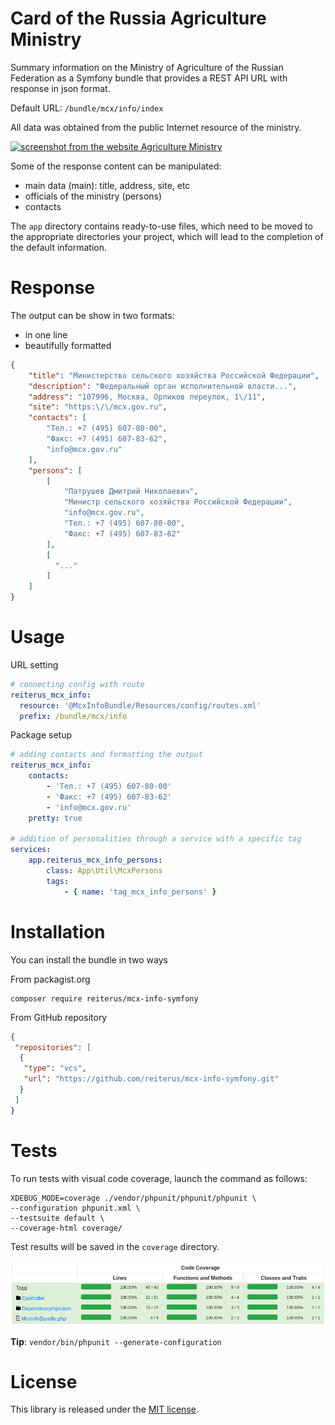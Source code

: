 # Card of the Russia Agriculture Ministry
Summary information on the Ministry of Agriculture of the Russian Federation
as a Symfony bundle that provides a REST API URL
with response in json format.

Default URL: `/bundle/mcx/info/index`

All data was obtained from the public Internet resource of the ministry.

[![screenshot from the website Agriculture Ministry](picture.png)](https://mcx.gov.ru)

Some of the response content can be manipulated:
- main data (main): title, address, site, etc
- officials of the ministry (persons)
- contacts

The `app` directory contains ready-to-use files,
which need to be moved to the appropriate directories
your project, which will lead to the completion of the default information.

# Response
The output can be show in two formats:
- in one line
- beautifully formatted
```json
{
    "title": "Министерство сельского хозяйства Российской Федерации",
    "description": "Федеральный орган исполнительной власти...",
    "address": "107996, Москва, Орликов переулок, 1\/11",
    "site": "https:\/\/mcx.gov.ru",
    "contacts": [
        "Тел.: +7 (495) 607-80-00",
        "Факс: +7 (495) 607-83-62",
        "info@mcx.gov.ru"
    ],
    "persons": [
        [
            "Патрушев Дмитрий Николаевич",
            "Министр сельского хозяйства Российской Федерации",
            "info@mcx.gov.ru",
            "Тел.: +7 (495) 607-80-00",
            "Факс: +7 (495) 607-83-62"
        ],
        [
          "..."
        ]
    ]
}
```

# Usage
URL setting
```yaml
# connecting config with route
reiterus_mcx_info:
  resource: '@McxInfoBundle/Resources/config/routes.xml'
  prefix: /bundle/mcx/info
```

Package setup
```yaml
# adding contacts and formatting the output
reiterus_mcx_info:
    contacts:
        - 'Тел.: +7 (495) 607-80-00'
        - 'Факс: +7 (495) 607-83-62'
        - 'info@mcx.gov.ru'
    pretty: true

# addition of personalities through a service with a specific tag
services:
    app.reiterus_mcx_info_persons:
        class: App\Util\McxPersons
        tags:
            - { name: 'tag_mcx_info_persons' }
```

# Installation
You can install the bundle in two ways

From packagist.org
```shell
composer require reiterus/mcx-info-symfony
```

From GitHub repository
```json
{
 "repositories": [
  {
   "type": "vcs",
   "url": "https://github.com/reiterus/mcx-info-symfony.git"
  }
 ]
}
```

# Tests

To run tests with visual code coverage, launch the command as follows:

```shell
XDEBUG_MODE=coverage ./vendor/phpunit/phpunit/phpunit \
--configuration phpunit.xml \
--testsuite default \
--coverage-html coverage/
```

Test results will be saved in the `coverage` directory.

![Coverage](coverage.png)

**Tip**: `vendor/bin/phpunit --generate-configuration`

# License

This library is released under the [MIT license](LICENSE).